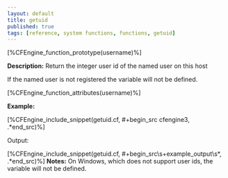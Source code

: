 ```yaml
---
layout: default
title: getuid
published: true
tags: [reference, system functions, functions, getuid]
---
```


[%CFEngine_function_prototype(username)%]

**Description:** Return the integer user id of the named user on this host

If the named user is not registered the variable will not be defined.

[%CFEngine_function_attributes(username)%]

**Example:**

[%CFEngine_include_snippet(getuid.cf, #\+begin_src cfengine3, .*end_src)%]

Output:

[%CFEngine_include_snippet(getuid.cf, #\+begin_src\s+example_output\s*, .*end_src)%]
**Notes:**
On Windows, which does not support user ids, the variable will not
be defined.

